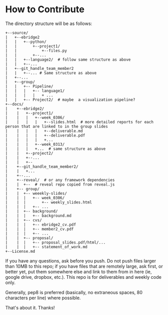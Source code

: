 # How to Contribute

The directory structure will be as follows:

```
+--source/
|   +--ebridge2
|   |   +--python/
|   |       +--project1/
|   |           +--files.py
|   |       +--...
|   |   +--language2/  # follow same structure as above
|   |   +--...
|   +--git_handle_team_member2
|   |   +--... # Same structure as above
|   +--...
|   +--group/
|   |   +-- Pipeline/
|   |   |   +-- language1/
|   |   |   |   + ...
|   |   +-- Project2/  # maybe  a visualization pipeline?
+--docs/
|    +--ebridge2/
|    |   +--project1/
|    |   |   +--week_0306/
|    |   |   |   +--slides.html  # more detailed reports for each person that are linked to in the group slides
|    |   |   |   +--deliverable.md
|    |   |   |   +--deliverable.pdf
|    |   |   |   +...
|    |   |   +--week_0313/
|    |   |   +...  # same structure as above
|    |   +--project2/
|    |   +--...
|    |   +--
|    +--git_handle_team_member2/
|    |   +...
|    +--...
|    +--reveal/  # or any framework dependencies
|    |  +--  # reveal repo copied from reveal.js
|    +-- group/
|    |  +-- weeekly-slides/
|    |  |   +-- week_0306/
|    |  |       +-- weekly_slides.html
|    |  |   +-- ...
|    |  +-- background/
|    |  |   +-- background.md
|    |  +-- cvs/
|    |  |   +-- ebridge2_cv.pdf
|    |  |   +-- member2_cv.pdf
|    |  |   +-- ...
|    |  +-- proposal/
|    |  |   +-- proposal_slides.pdf/html/...
|    |  |   +-- statement_of_work.md
+--License.md
```

If you have any questions, ask before you push. Do not push files larger than 10MB to this repo; if you have files that are remotely large, ask first, or better yet, put them somewhere else and link to them from in here (ie, google drive, dropbox, etc.). This repo is for deliverables and weekly code only.

Generally, pep8 is preferred (basically, no extraneous spaces, 80 characters per line) where possible.

That's about it. Thanks!

